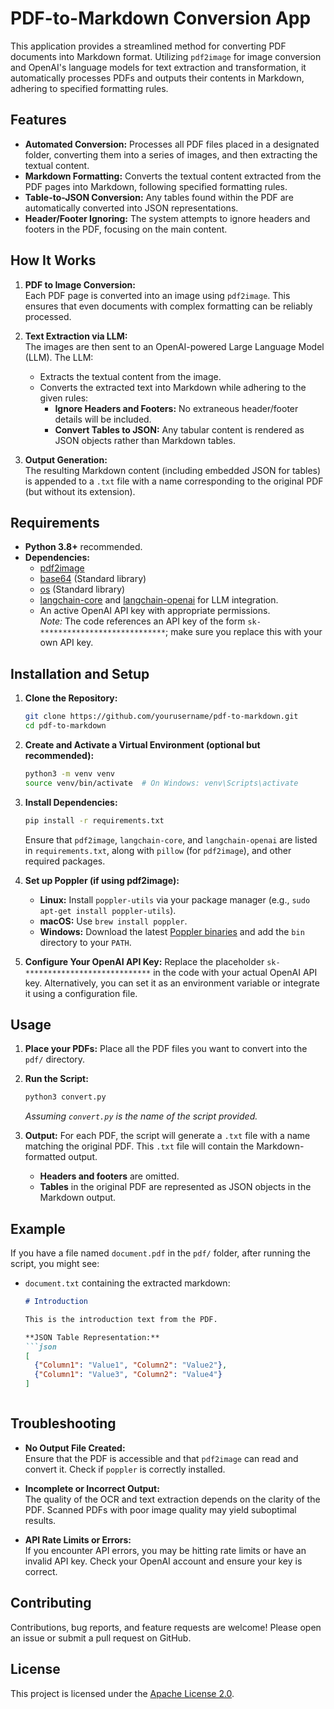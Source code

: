 # PDF-to-Markdown Conversion App

This application provides a streamlined method for converting PDF documents into Markdown format. Utilizing `pdf2image` for image conversion and OpenAI's language models for text extraction and transformation, it automatically processes PDFs and outputs their contents in Markdown, adhering to specified formatting rules.

## Features

- **Automated Conversion:** Processes all PDF files placed in a designated folder, converting them into a series of images, and then extracting the textual content.
- **Markdown Formatting:** Converts the textual content extracted from the PDF pages into Markdown, following specified formatting rules.
- **Table-to-JSON Conversion:** Any tables found within the PDF are automatically converted into JSON representations.
- **Header/Footer Ignoring:** The system attempts to ignore headers and footers in the PDF, focusing on the main content.

## How It Works

1. **PDF to Image Conversion:**  
   Each PDF page is converted into an image using `pdf2image`. This ensures that even documents with complex formatting can be reliably processed.

2. **Text Extraction via LLM:**  
   The images are then sent to an OpenAI-powered Large Language Model (LLM). The LLM:  
   - Extracts the textual content from the image.  
   - Converts the extracted text into Markdown while adhering to the given rules:
     - **Ignore Headers and Footers:** No extraneous header/footer details will be included.
     - **Convert Tables to JSON:** Any tabular content is rendered as JSON objects rather than Markdown tables.

3. **Output Generation:**  
   The resulting Markdown content (including embedded JSON for tables) is appended to a `.txt` file with a name corresponding to the original PDF (but without its extension).

## Requirements

- **Python 3.8+** recommended.
- **Dependencies:**
  - [pdf2image](https://pypi.org/project/pdf2image/)
  - [base64](https://docs.python.org/3/library/base64.html) (Standard library)
  - [os](https://docs.python.org/3/library/os.html) (Standard library)
  - [langchain-core](https://pypi.org/project/langchain-core/) and [langchain-openai](https://pypi.org/project/langchain-openai/) for LLM integration.
  - An active OpenAI API key with appropriate permissions.  
    *Note:* The code references an API key of the form `sk-****************************`; make sure you replace this with your own API key.

## Installation and Setup

1. **Clone the Repository:**
   ```bash
   git clone https://github.com/yourusername/pdf-to-markdown.git
   cd pdf-to-markdown
   ```

2. **Create and Activate a Virtual Environment (optional but recommended):**
   ```bash
   python3 -m venv venv
   source venv/bin/activate  # On Windows: venv\Scripts\activate
   ```

3. **Install Dependencies:**
   ```bash
   pip install -r requirements.txt
   ```

   Ensure that `pdf2image`, `langchain-core`, and `langchain-openai` are listed in `requirements.txt`, along with `pillow` (for `pdf2image`), and other required packages.

4. **Set up Poppler (if using pdf2image):**
   - **Linux:** Install `poppler-utils` via your package manager (e.g., `sudo apt-get install poppler-utils`).
   - **macOS:** Use `brew install poppler`.
   - **Windows:** Download the latest [Poppler binaries](http://blog.alivate.com.au/poppler-windows/) and add the `bin` directory to your `PATH`.

5. **Configure Your OpenAI API Key:**
   Replace the placeholder `sk-****************************` in the code with your actual OpenAI API key. Alternatively, you can set it as an environment variable or integrate it using a configuration file.

## Usage

1. **Place your PDFs:**
   Place all the PDF files you want to convert into the `pdf/` directory.

2. **Run the Script:**
   ```bash
   python3 convert.py
   ```
   *Assuming `convert.py` is the name of the script provided.*

3. **Output:**
   For each PDF, the script will generate a `.txt` file with a name matching the original PDF. This `.txt` file will contain the Markdown-formatted output.

   - **Headers and footers** are omitted.
   - **Tables** in the original PDF are represented as JSON objects in the Markdown output.

## Example

If you have a file named `document.pdf` in the `pdf/` folder, after running the script, you might see:

- `document.txt` containing the extracted markdown:
  ```markdown
  # Introduction

  This is the introduction text from the PDF.

  **JSON Table Representation:**
  ```json
  [
    {"Column1": "Value1", "Column2": "Value2"},
    {"Column1": "Value3", "Column2": "Value4"}
  ]
  ```
  ```

## Troubleshooting

- **No Output File Created:**  
  Ensure that the PDF is accessible and that `pdf2image` can read and convert it. Check if `poppler` is correctly installed.
  
- **Incomplete or Incorrect Output:**  
  The quality of the OCR and text extraction depends on the clarity of the PDF. Scanned PDFs with poor image quality may yield suboptimal results.

- **API Rate Limits or Errors:**  
  If you encounter API errors, you may be hitting rate limits or have an invalid API key. Check your OpenAI account and ensure your key is correct.

## Contributing

Contributions, bug reports, and feature requests are welcome! Please open an issue or submit a pull request on GitHub.

## License

This project is licensed under the [Apache License 2.0](https://www.apache.org/licenses/LICENSE-2.0).

